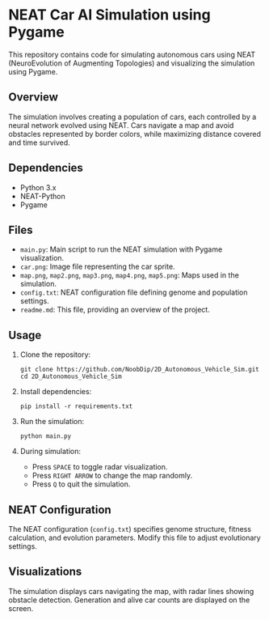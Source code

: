 
# NEAT Car AI Simulation using Pygame

This repository contains code for simulating autonomous cars using NEAT (NeuroEvolution of Augmenting Topologies) and visualizing the simulation using Pygame.

## Overview

The simulation involves creating a population of cars, each controlled by a neural network evolved using NEAT. Cars navigate a map and avoid obstacles represented by border colors, while maximizing distance covered and time survived.

## Dependencies

- Python 3.x
- NEAT-Python
- Pygame

## Files

- `main.py`: Main script to run the NEAT simulation with Pygame visualization.
- `car.png`: Image file representing the car sprite.
- `map.png`, `map2.png`, `map3.png`, `map4.png`, `map5.png`: Maps used in the simulation.
- `config.txt`: NEAT configuration file defining genome and population settings.
- `readme.md`: This file, providing an overview of the project.

## Usage

1. Clone the repository:
   ```
   git clone https://github.com/NoobDip/2D_Autonomous_Vehicle_Sim.git
   cd 2D_Autonomous_Vehicle_Sim
   ```

2. Install dependencies:
   ```
   pip install -r requirements.txt
   ```

3. Run the simulation:
   ```
   python main.py
   ```

4. During simulation:
   - Press `SPACE` to toggle radar visualization.
   - Press `RIGHT ARROW` to change the map randomly.
   - Press `Q` to quit the simulation.

## NEAT Configuration

The NEAT configuration (`config.txt`) specifies genome structure, fitness calculation, and evolution parameters. Modify this file to adjust evolutionary settings.

## Visualizations

The simulation displays cars navigating the map, with radar lines showing obstacle detection. Generation and alive car counts are displayed on the screen.

